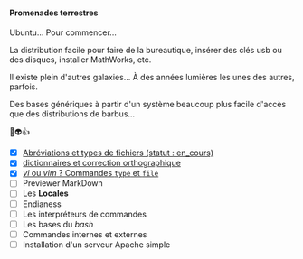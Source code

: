 #### Promenades terrestres

Ubuntu... Pour commencer... 

La distribution facile pour faire de la bureautique, insérer des clés usb ou des disques,
installer MathWorks, etc.

Il existe plein d'autres galaxies... À des années lumières les unes des autres,
parfois.

Des bases génériques à partir d'un système beaucoup plus facile
d'accès que des distributions de barbus... 

:metal::alien::+1:


- [X] [Abréviations et types de fichiers (statut : en_cours)](https://github.com/Kiweedoo/kiweed/blob/master/Promenades_Terrestres/Travailler_avec_VI/30_abreviations_filetype_EN_COURS.md)
- [X] [dictionnaires et correction orthographique](https://github.com/Kiweedoo/kiweed/blob/master/Promenades_Terrestres/Travailler_avec_VI/20_vi_dicos_correction_ortho.md)
- [x] [*vi* ou *vim* ? Commandes `type` et `file`](https://github.com/Kiweedoo/kiweed/blob/master/Promenades_Terrestres/Travailler_avec_VI/10_vi_ou_vim_type_file_commands.md)
- [ ] Previewer MarkDown
- [ ] Les **Locales**
- [ ] Endianess
- [ ] Les interpréteurs de commandes
- [ ] Les bases du *bash*
- [ ] Commandes internes et externes
- [ ] Installation d'un serveur Apache simple
